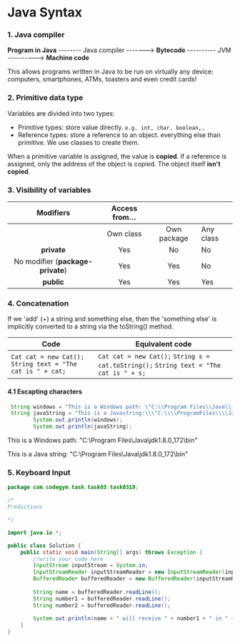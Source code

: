 # Java Syntax

### 1. Java compiler

**Program in Java** -------- Java compiler -------> **Bytecode** ---------- JVM ----------> **Machine code**

This allows programs written in Java to be run on virtually any device: computers, smartphones, ATMs, toasters and even credit cards!

### 2. Primitive data type

Variables are divided into two types:

- Primitive types: store value directly. `e.g. int, char, boolean,,`
- Reference types: store a reference to an object. everything else than primitive. We use classes to create them.

When a primitive variable is assigned, the value is **copied**. If a reference is assigned, only the address of the object is copied. The object itself **isn't copied**.

### 3. Visibility of variables

|             Modifiers             | Access from… |             |           |
| :-------------------------------: | :----------: | :---------: | --------- |
|                                   |  Own class   | Own package | Any class |
|            **private**            |     Yes      |     No      | No        |
| No modifier (**package-private**) |     Yes      |     Yes     | No        |
|            **public**             |     Yes      |     Yes     | Yes       |

### 4. Concatenation

If we 'add' (+) a string and something else, then the 'something else' is implicitly converted to a string via the toString() method.

| Code                                                      | Equivalent code                                              |
| --------------------------------------------------------- | ------------------------------------------------------------ |
| `Cat cat = new Cat(); String text = "The cat is " + cat;` | `Cat cat = new Cat();` `String s = cat.toString();` `String text = "The cat is " + s;` |

#### 4.1 Escapting characters

```java
 String windows = "This is a Windows path: \"C:\\Program Files\\Java\\jdk1.8.0_172\\bin\"";
 String javaString = "This is a Javastring:\\\"C:\\\\ProgramFiles\\\\Java\\\\jdk1.8.0_172\\\\bin\\\"";
        System.out.println(windows);
        System.out.println(javaString);
```

This is a Windows path: "C:\Program Files\Java\jdk1.8.0_172\bin" 

This is a Java string: \"C:\\Program Files\\Java\\jdk1.8.0_172\\bin\"

### 5. Keyboard Input

```java
package com.codegym.task.task03.task0319;

/* 
Predictions

*/

import java.io.*;

public class Solution {
    public static void main(String[] args) throws Exception {
        //write your code here
        InputStream inputStream = System.in;
        InputStreamReader inputStreamReader = new InputStreamReader(inputStream);
        BufferedReader bufferedReader = new BufferedReader(inputStreamReader);
        
        String name = bufferedReader.readLine();
        String number1 = bufferedReader.readLine();
        String number2 = bufferedReader.readLine();
        
        System.out.println(name + " will receive " + number1 + " in " + number2 + " years.");
    }
}

```


